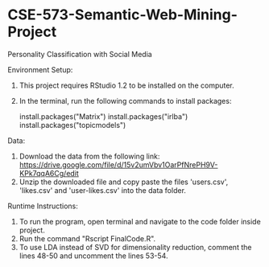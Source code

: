 # CSE-573-Semantic-Web-Mining-Project
Personality Classification with Social Media

Environment Setup:
1. This project requires RStudio 1.2 to be installed on the computer.
2. In the terminal, run the following commands to install packages:

	install.packages("Matrix")
	install.packages("irlba")
	install.packages("topicmodels")

Data:
1. Download the data from the following link:
  https://drive.google.com/file/d/15v2umVbv1OarPfNrePH9V-KPk7qqA6Cg/edit
2. Unzip the downloaded file and copy paste the files 'users.csv', 'likes.csv' and 'user-likes.csv' into the data folder.

Runtime Instructions:
1. To run the program, open terminal and navigate to the code folder inside project.
2. Run the command "Rscript FinalCode.R".
3. To use LDA instead of SVD for dimensionality reduction, comment the lines 48-50 and uncomment the lines 53-54.